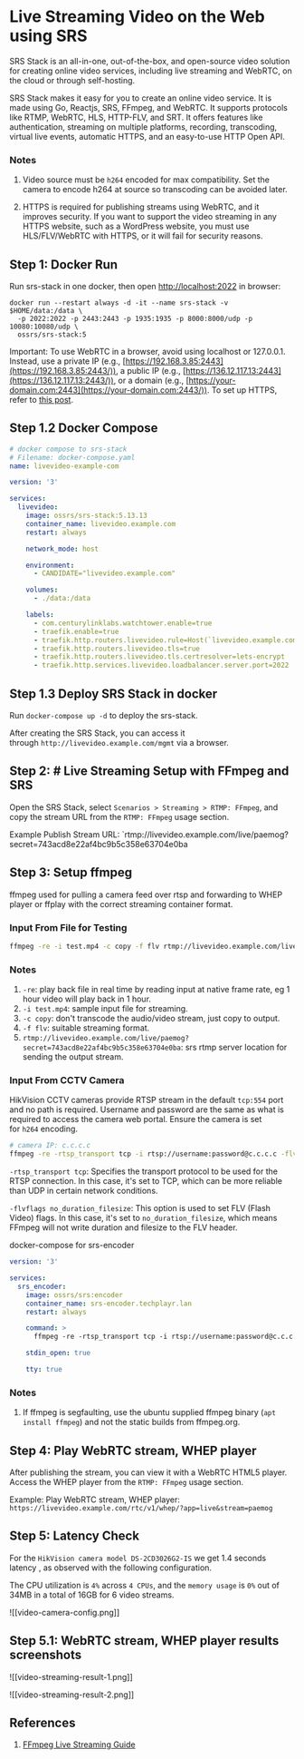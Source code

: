 # Live Streaming Video on the Web using SRS

SRS Stack is an all-in-one, out-of-the-box, and open-source video solution for creating online video services, including live streaming and WebRTC, on the cloud or through self-hosting.

SRS Stack makes it easy for you to create an online video service. It is made using Go, Reactjs, SRS, FFmpeg, and WebRTC. It supports protocols like RTMP, WebRTC, HLS, HTTP-FLV, and SRT. It offers features like authentication, streaming on multiple platforms, recording, transcoding, virtual live events, automatic HTTPS, and an easy-to-use HTTP Open API.
### Notes

1. Video source must be `h264` encoded for max compatibility. Set the camera to encode h264 at source so transcoding can be avoided later.

2. HTTPS is required for publishing streams using WebRTC, and it improves security. If you want to support the video streaming in any HTTPS website, such as a WordPress website, you must use HLS/FLV/WebRTC with HTTPS, or it will fail for security reasons.

## Step 1: Docker Run
    
Run srs-stack in one docker, then open [http://localhost:2022](http://localhost:2022/) in browser:

```shell
docker run --restart always -d -it --name srs-stack -v $HOME/data:/data \
  -p 2022:2022 -p 2443:2443 -p 1935:1935 -p 8000:8000/udp -p 10080:10080/udp \
  ossrs/srs-stack:5
```

Important: To use WebRTC in a browser, avoid using localhost or 127.0.0.1. Instead, use a private IP (e.g., [https://192.168.3.85:2443](https://192.168.3.85:2443/)), a public IP (e.g., [https://136.12.117.13:2443](https://136.12.117.13:2443/)), or a domain (e.g., [https://your-domain.com:2443](https://your-domain.com:2443/)). To set up HTTPS, refer to [this post](https://blog.ossrs.io/how-to-secure-srs-with-lets-encrypt-by-1-click-cb618777639f).

## Step 1.2 Docker Compose

```yaml
# docker compose to srs-stack
# Filename: docker-compose.yaml
name: livevideo-example-com

version: '3'

services:
  livevideo:
    image: ossrs/srs-stack:5.13.13
    container_name: livevideo.example.com
    restart: always

    network_mode: host

    environment:
      - CANDIDATE="livevideo.example.com"

    volumes:
      - ./data:/data

    labels:
      - com.centurylinklabs.watchtower.enable=true
      - traefik.enable=true
      - traefik.http.routers.livevideo.rule=Host(`livevideo.example.com`)
      - traefik.http.routers.livevideo.tls=true
      - traefik.http.routers.livevideo.tls.certresolver=lets-encrypt
      - traefik.http.services.livevideo.loadbalancer.server.port=2022
```
## Step 1.3 Deploy SRS Stack in docker

Run `docker-compose up -d` to deploy the srs-stack.

After creating the SRS Stack, you can access it through `http://livevideo.example.com/mgmt` via a browser.

## Step 2: # Live Streaming Setup with FFmpeg and SRS

Open the SRS Stack, select `Scenarios > Streaming > RTMP: FFmpeg`, and copy the stream URL from the `RTMP: FFmpeg` usage section.

Example Publish Stream URL: `rtmp://livevideo.example.com/live/paemog?secret=743acd8e22af4bc9b5c358e63704e0ba

## Step 3: Setup ffmpeg

ffmpeg used for pulling a camera feed over rtsp and forwarding to WHEP player or ffplay with the correct streaming container format.

### Input From File for Testing

```bash
ffmpeg -re -i test.mp4 -c copy -f flv rtmp://livevideo.example.com/live/paemog?secret=743acd8e22af4bc9b5c358e63704e0ba
```
### Notes

1. `-re`: play back file in real time by reading input at native frame rate, eg 1 hour video will play back in 1 hour.
2. `-i test.mp4`: sample input file for streaming.
3. `-c copy`: don't transcode the audio/video stream, just copy to output.
4. `-f flv`: suitable streaming format.
5. `rtmp://livevideo.example.com/live/paemog?secret=743acd8e22af4bc9b5c358e63704e0ba`: srs rtmp server location for sending the output stream.

### Input From CCTV Camera

HikVision CCTV cameras provide RTSP stream in the default `tcp:554` port and no path is required. Username and password are the same as what is required to access the camera web portal. Ensure the camera is set for `h264` encoding.

```bash
# camera IP: c.c.c.c
ffmpeg -re -rtsp_transport tcp -i rtsp://username:password@c.c.c.c -flvflags no_duration_filesize -c copy -f flv rtmp://livevideo.example.com/live/paemog?secret=743acd8e22af4bc9b5c358e63704e0ba
```

`-rtsp_transport tcp`: Specifies the transport protocol to be used for the RTSP connection. In this case, it's set to TCP, which can be more reliable than UDP in certain network conditions.

`-flvflags no_duration_filesize`: This option is used to set FLV (Flash Video) flags. In this case, it's set to `no_duration_filesize`, which means FFmpeg will not write duration and filesize to the FLV header.

docker-compose for srs-encoder
```yml
version: '3'

services:
  srs_encoder:
    image: ossrs/srs:encoder
    container_name: srs-encoder.techplayr.lan
    restart: always

    command: >
      ffmpeg -re -rtsp_transport tcp -i rtsp://username:password@c.c.c.c -flvflags no_duration_filesize -c copy -f flv rtmp://livevideo.example.com/live/paemog?secret=743acd8e22af4bc9b5c358e63704e0ba

    stdin_open: true

    tty: true
```

### Notes

1. If ffmpeg is segfaulting, use the ubuntu supplied ffmpeg binary (`apt install ffmpeg`) and not the static builds from ffmpeg.org.

## Step 4: Play WebRTC stream, WHEP player

After publishing the stream, you can view it with a WebRTC HTML5 player. 
Access the WHEP player from the `RTMP: FFmpeg` usage section.

Example: Play WebRTC stream, WHEP player: `https://livevideo.example.com/rtc/v1/whep/?app=live&stream=paemog`

## Step 5: Latency Check

For the `HikVision camera model DS-2CD3026G2-IS` we get 1.4 seconds latency , as observed with the following configuration.

The CPU utilization is `4%` across `4 CPUs`, and the `memory usage` is `0%` out of 34MB in a total of 16GB for 6 video streams.

![[video-camera-config.png]]

## Step 5.1: WebRTC stream, WHEP player results screenshots

![[video-streaming-result-1.png]]


![[video-streaming-result-2.png]]
## References
1. [FFmpeg Live Streaming Guide](https://sonnati.wordpress.com/2011/08/30/ffmpeg-%e2%80%93-the-swiss-army-knife-of-internet-streaming-%e2%80%93-part-iv/)
